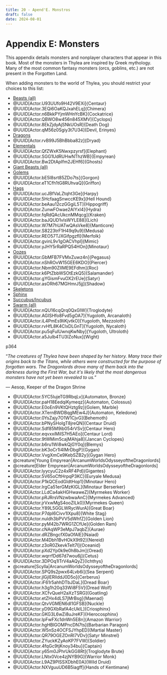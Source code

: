 ```yaml
---
title: 20 - Apend'E. Monstros
draft: false
date: 2024-08-01
---
```

<div class="rd__b  rd__b--0">
    <h1 class="rd__h rd__h--0" data-title-index="2125"><span class="entry-title-inner">Appendix E: Monsters</span></h1>
    <p>This appendix details monsters and nonplayer characters that appear in this book. Most of the monsters in Thylea are inspired by Greek mythology. Many of the most common fantasy monsters (orcs, goblins, etc.) are not present in the Forgotten Land.</p>
    <p>When adding monsters to the world of Thylea, you should restrict your choices to this list:</p>
    <ul class="rd__list columns-2">
        <li class="rd__li "><a href="https://5etools-mirror-2.github.io/bestiary.html#blankhash,flstsource:mm=1,flsttype:beast=1,flstmiscellaneous:">Beasts (all)</a></li>
        <li class="rd__li ">@UUID[Actor.U93UUfo9H42V9EXi]{Centaur}</li>
        <li class="rd__li ">@UUID[Actor.3EQi6OaKQJxahELq]{Chimera}</li>
        <li class="rd__li ">@UUID[Actor.n6BkkPYjmWHnYcBK]{Cockatrice}</li>
        <li class="rd__li ">@UUID[Actor.QBWO8w456n845XMV]{Cyclops}</li>
        <li class="rd__li ">@UUID[Actor.8EkZjdyAjSNkUOsR]{Death Dog}</li>
        <li class="rd__li ">@UUID[Actor.qM56z0Sgiy3t7U34]{Devil, Erinyes}</li>
        <li class="rd__li "><a href="https://5etools-mirror-2.github.io/bestiary.html#blankhash,flstsource:mm=1,flsttype:dragon=1,flstmiscellaneous:">Dragons</a></li>
        <li class="rd__li ">@UUID[Actor.rvB99J5BhBbba82z]{Dryad}</li>
        <li class="rd__li "><a href="https://5etools-mirror-2.github.io/bestiary.html#blankhash,flstsource:mm=1,flsttype:elemental=1,flstmiscellaneous:">Elementals</a></li>
        <li class="rd__li ">@UUID[Actor.QfZWxK5Nwxpzyrsf]{Elephant}</li>
        <li class="rd__li ">@UUID[Actor.SGG1UdRUHwNThzWB]{Empyrean}</li>
        <li class="rd__li ">@UUID[Actor.Bw2DtApIfm2JEHf6]{Ghosts}</li>
        <li class="rd__li "><a href="https://5etools-mirror-2.github.io/bestiary.html#blankhash,flstsource:mm=1,flsttype:beast=1,flstmiscellaneous:,fbsr:giant">Giant Beasts (all)</a></li>
        <li class="rd__li "><a href="https://5etools-mirror-2.github.io/bestiary.html#blankhash,flstsource:mm=1,flsttype:construct=1,flstmiscellaneous:,fbsr:golem">Golems</a></li>
        <li class="rd__li ">@UUID[Actor.bE5I8srt85ZDo7ts]{Gorgon}</li>
        <li class="rd__li ">@UUID[Actor.eT1Cfh1tG8RUhvaQ]{Griffon}</li>
        <li class="rd__li "><a href="https://5etools-mirror-2.github.io/bestiary.html#blankhash,flstsource:mm=1,flsttype:fey=1,flstmiscellaneous:,fbsr:hag">Hags</a></li>
        <li class="rd__li ">@UUID[Actor.ucJBfVaLZtqht3Ge]{Harpy}</li>
        <li class="rd__li ">@UUID[Actor.5HcfaagSnwccKE9x]{Hell Hound}</li>
        <li class="rd__li ">@UUID[Actor.beAau12czGGgiL5T]{Hippogriff}</li>
        <li class="rd__li ">@UUID[Actor.ZunwFOwae2AlYxI4]{Hydra}</li>
        <li class="rd__li ">@UUID[Actor.fqRdQAcUkcnMMqcg]{Kraken}</li>
        <li class="rd__li ">@UUID[Actor.baJQUD1vIsWYLE88]{Lich}</li>
        <li class="rd__li ">@UUID[Actor.W7M7hUATwQAsVke8]{Manticore}</li>
        <li class="rd__li ">@UUID[Actor.S8223trF1H49q9u9]{Medusa}</li>
        <li class="rd__li ">@UUID[Actor.REO57TJXGifpgzfI]{Merfolk}</li>
        <li class="rd__li ">@UUID[Actor.gvinL9v1gOACVhpl]{Mimic}</li>
        <li class="rd__li ">@UUID[Actor.yJHY5rRaRPQ54HOn]{Minotaur}</li>
        <li class="rd__li "><a href="https://5etools-mirror-2.github.io/bestiary.html#blankhash,flstsource:mm=1,flsttype:ooze=1,flstmiscellaneous:">Oozes</a></li>
        <li class="rd__li ">@UUID[Actor.GbMFB7FVMxZuwz4n]{Pegasus}</li>
        <li class="rd__li ">@UUID[Actor.nShROvW15GEE6KDO]{Piercer}</li>
        <li class="rd__li ">@UUID[Actor.Nbm90ZIIME9EFdhm]{Roc}</li>
        <li class="rd__li ">@UUID[Actor.k6PtZbbWSOtEzkQ5]{Salamander}</li>
        <li class="rd__li ">@UUID[Actor.gYGismFvuOX2rEUe]{Satyr}</li>
        <li class="rd__li ">@UUID[Actor.asORh67MGHmrJ5jj]{Shadow}</li>
        <li class="rd__li "><a href="https://5etools-mirror-2.github.io/bestiary.html#blankhash,flstsource:mm=1,flstmiscellaneous:,fbsr:skeleton">Skeletons</a></li>
        <li class="rd__li "><a href="https://5etools-mirror-2.github.io/bestiary.html#blankhash,flstsource:mm=1,flstmiscellaneous:,fbsr:sphinx">Sphinx</a></li>
        <li class="rd__li "><a href="https://5etools-mirror-2.github.io/bestiary.html#blankhash,flstsource:mm=1,flstmiscellaneous:,fbsr:cubus">Succubus/Incubus</a></li>
        <li class="rd__li "><a href="https://5etools-mirror-2.github.io/bestiary.html#blankhash,flstsource:mm=1,flsttag:swarm=1,flstmiscellaneous:">Swarm (all)</a></li>
        <li class="rd__li ">@UUID[Actor.nQU16cqQrq0QxGIW]{Troglodyte}</li>
        <li class="rd__li ">@UUID[Actor.AGISHfo8Fvd5gOA7]{Yugoloth, Arcanaloth}</li>
        <li class="rd__li ">@UUID[Actor.iL4PmEs9liKjvtkO]{Yugoloth, Mezzoloth}</li>
        <li class="rd__li ">@UUID[Actor.rvHfL8K4ClxDLGnT]{Yugoloth, Nycaloth}</li>
        <li class="rd__li ">@UUID[Actor.pu5qFuIUwnqKwNby]{Yugoloth, Ultroloth}</li>
        <li class="rd__li ">@UUID[Actor.a5JuIb4TU3IZoNux]{Wight}</li>
    </ul>
    <div class="rd__b-special rd__b-inset ">
        <p><span class="rd__title-link rd__title-link--inset">p364</span></p>
        <div class="rd__quote">
            <p class="rd__quote-line rd__quote-line--last">“<em>The creatures of Thylea have been shaped by her history. Many trace their origins back to the Titans, while others were constructed for the purpose of forgotten wars. The Dragonlords drove many of them back into the darkness during the First War, but it's likely that the most dangerous monsters have not yet been revealed to us.</em>”</p>
            <p><span class="rd__quote-by">— Aesop, Keeper of the Dragon Shrine</span></p>
        </div>
        <div class="float-clear">
            <p></p>
        </div>
    </div>
    <ul class="rd__list columns-4">
        <li class="rd__li ">@UUID[Actor.5YC5IujeTG9RbqLv]{Automaton, Bronze}</li>
        <li class="rd__li ">@UUID[Actor.paH18EedqiKymeqz]{Automaton, Colossus}</li>
        <li class="rd__li ">@UUID[Actor.E0oEn9VKtQHztg9z]{Golem, Marble}</li>
        <li class="rd__li ">@UUID[Actor.XTernBWDBqgMEw4J]{Automaton, Keledone}</li>
        <li class="rd__li ">@UUID[Actor.0YsZajy7O1W1CjvG]{Behemoth}</li>
        <li class="rd__li ">@UUID[Actor.bPNySHoIgT8jreQN]{Centaur Druid}</li>
        <li class="rd__li ">@UUID[Actor.Sdf85M9ib054rVSv]{Centaur Hero}</li>
        <li class="rd__li ">@UUID[Actor.eqvxxiMilS7H5AEo]{Centaur Lord}</li>
        <li class="rd__li ">@UUID[Actor.9tWMim5cajMAhja8]{Jancan Cyclopes}</li>
        <li class="rd__li ">@UUID[Actor.b6ru1Wi8wkQjGY0q]{Blemys}</li>
        <li class="rd__li ">@UUID[Actor.bK3oCr1I4IMrDbgP]{Gygan}</li>
        <li class="rd__li ">@UUID[Actor.VvgXmCe9KebSZB2y]{Gygan Hero}</li>
        <li class="rd__li ">@creature[Young Empyrean|ArcanumWorldsOdysseyoftheDragonlords]</li>
        <li class="rd__li ">@creature[Elder Empyrean|ArcanumWorldsOdysseyoftheDragonlords]</li>
        <li class="rd__li ">@UUID[Actor.lyycyuC2z4xRF4Pd]{Gigantes}</li>
        <li class="rd__li ">@UUID[Actor.5V65oCftHrpqP3KC]{Euryale Medusa}</li>
        <li class="rd__li ">@UUID[Actor.P1kQCEodGIdtHop1]{Minotaur Hero}</li>
        <li class="rd__li ">@UUID[Actor.IrgCa51erGMzKlGL]{Minotaur Berserker}</li>
        <li class="rd__li ">@UUID[Actor.LLdCa4akHGHwaweZ]{Myrmekes Worker}</li>
        <li class="rd__li ">@UUID[Actor.pRJRrsVNzwbwaAnC]{Myrmekes Advanced}</li>
        <li class="rd__li ">@UUID[Actor.jrVxwMgS4ooZILk0]{Myrmekes Queen}</li>
        <li class="rd__li ">@UUID[Actor.Y89L5GGLWRycWurA]{Great Boar}</li>
        <li class="rd__li ">@UUID[Actor.P7dpI6Civv1lXpu8]{White Stag}</li>
        <li class="rd__li ">@UUID[Actor.nuldh3bPVV5dWhfZ]{Golden Lion}</li>
        <li class="rd__li ">@UUID[Actor.pyM42b7WRG1ZCfUe]{Golden Ram}</li>
        <li class="rd__li ">@UUID[Actor.cNAqWP3eMpJ7aqbZ]{Aurae}</li>
        <li class="rd__li ">@UUID[Actor.dRZBngcfX0aOfAlE]{Naiad}</li>
        <li class="rd__li ">@UUID[Actor.M4Dbh1BvHOkX9t92]{Nereid}</li>
        <li class="rd__li ">@UUID[Actor.z3oR0ZkevkTelt7l]{Oceanid}</li>
        <li class="rd__li ">@UUID[Actor.pXd2Yp0k9e0h8bJm]{Oread}</li>
        <li class="rd__li ">@UUID[Actor.wqrrfDd67d7wou6j]{Cetus}</li>
        <li class="rd__li ">@UUID[Actor.3DPOq1lTrV4aAQyZ]{Ichthys}</li>
        <li class="rd__li ">@creature[Scylla|ArcanumWorldsOdysseyoftheDragonlords]</li>
        <li class="rd__li ">@UUID[Actor.SPQ9s2pwx64Lvb6i]{Sea Serpent}</li>
        <li class="rd__li ">@UUID[Actor.jlGjIERllddJ0D5o]{Cerberus}</li>
        <li class="rd__li ">@UUID[Actor.iF61r5ahhDTbJDaL]{Dread Boar}</li>
        <li class="rd__li ">@UUID[Actor.h3g1h20q33Wi8F5V]{Dread Wolf}</li>
        <li class="rd__li ">@UUID[Actor.XCfvQueH2aXzTSRG]{Goatling}</li>
        <li class="rd__li ">@UUID[Actor.etZHx4dLS7jMrBsg]{Maenad}</li>
        <li class="rd__li ">@UUID[Actor.QtvVGMEN6dI1GFSB]{Nuckle}</li>
        <li class="rd__li ">@UUID[Actor.yD9GXbRafA4cUklL]{Criosphinx}</li>
        <li class="rd__li ">@UUID[Actor.GKG3L6wZi8uJreKF]{Hierocosphinx}</li>
        <li class="rd__li ">@UUID[Actor.lpFwFXc1dnWn5E8n]{Amazon Warrior}</li>
        <li class="rd__li ">@UUID[Actor.hgHBlGOMPncDN7ts]{Barbarian Paragon}</li>
        <li class="rd__li ">@UUID[Actor.W5nSz4OCFSJYhpED]{Martial Master}</li>
        <li class="rd__li ">@UUID[Actor.QR79OGEZOnRI7VDv]{Satyr Minstrel}</li>
        <li class="rd__li ">@UUID[Actor.ZYuckKZyAoKP7FVW]{Soldier}</li>
        <li class="rd__li ">@UUID[Actor.4fqGc9tjKnoy34bu]{Captain}</li>
        <li class="rd__li ">@UUID[Actor.y65m0JPhrUkGG8Rt]{Troglodyte Brute}</li>
        <li class="rd__li ">@UUID[Actor.LNtx0Vce4zjNYB9G]{Warrior Monk}</li>
        <li class="rd__li ">@UUID[Actor.L9AZ9PlSSXDbhE0A]{Wild Druid}</li>
        <li class="rd__li ">@UUID[Actor.NXVguuUD6B5iagff]{Hands of Kentimane}</li>
    </ul>
</div>